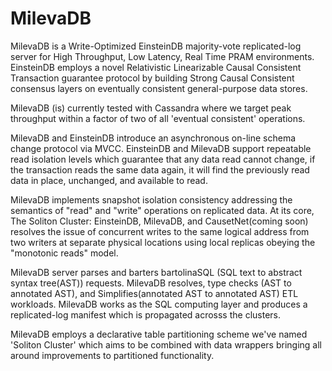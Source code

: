 # MilevaDB

MilevaDB is a Write-Optimized EinsteinDB majority-vote replicated-log server for High Throughput, Low Latency, Real Time PRAM environments. EinsteinDB employs a novel Relativistic Linearizable Causal Consistent Transaction guarantee protocol by building Strong Causal Consistent consensus layers on eventually consistent general-purpose data stores.

MilevaDB (is) currently tested with Cassandra where we target peak throughput within a factor of two of all 'eventual consistent' operations. 

MilevaDB and EinsteinDB introduce an asynchronous on-line schema change protocol via MVCC. EinsteinDB and MilevaDB support repeatable read isolation levels which guarantee that any data read cannot change, if the transaction reads the same data again, it will find the previously read data in place, unchanged, and available to read.

MilevaDB implements snapshot isolation consistency addressing the semantics of "read" and "write" operations on replicated data. At its core, The Soliton Cluster: EinsteinDB, MilevaDB, and CausetNet(coming soon) resolves the issue of concurrent writes to the same logical address from two writers at separate physical locations using local replicas obeying the "monotonic reads" model.

MilevaDB server parses and barters bartolinaSQL (SQL text to abstract syntax tree(AST)) requests. MilevaDB resolves, type checks (AST to annotated AST), and Simplifies(annotated AST to annotated AST) ETL workloads. MilevaDB works as the SQL computing layer and produces a replicated-log manifest which is propagated acrosss the clusters.

MilevaDB employs a declarative table partitioning scheme we've named 'Soliton Cluster' which aims to be combined with data wrappers bringing all around improvements to partitioned functionality. 

